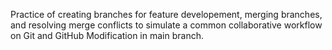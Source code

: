Practice of creating branches for feature developement, merging branches, and resolving merge conflicts to simulate a common collaborative workflow on Git and GitHub
Modification in main branch.
